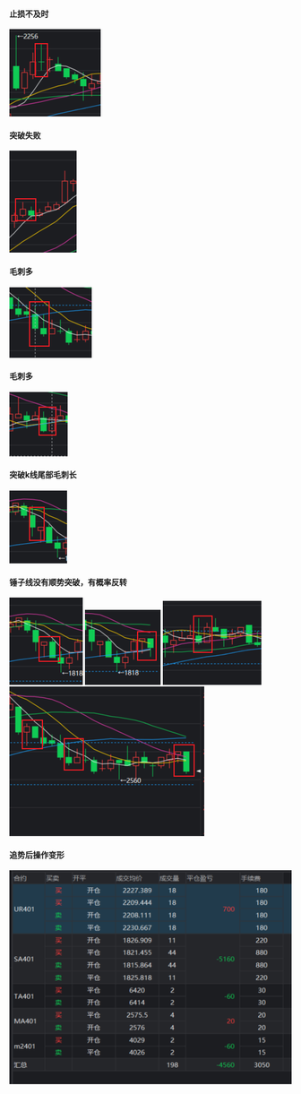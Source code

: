 #### 止损不及时
![](images/img-2023-09-15-11-34-11.png)
#### 突破失败
![](images/img-2023-09-15-11-35-29.png)
#### 毛刺多
![](images/img-2023-09-15-11-36-57.png)
#### 毛刺多
![](images/img-2023-09-15-11-37-46.png)
#### 突破k线尾部毛刺长
![](images/img-2023-09-15-11-41-10.png)
#### 锤子线没有顺势突破，有概率反转
![](images/img-2023-09-15-11-41-41.png)
![](images/img-2023-09-15-11-43-32.png)
![](images/img-2023-09-15-11-45-09.png)
![](images/img-2023-09-15-11-46-49.png)
#### 追势后操作变形
![](images/img-2023-09-15-16-14-48.png)
